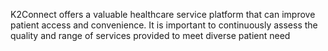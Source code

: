 K2Connect offers a valuable healthcare service platform that can improve patient access and convenience.
It is important to continuously assess the quality and range of services provided to meet diverse patient need
